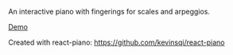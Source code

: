 An interactive piano with fingerings for scales and arpeggios.

[Demo](https://codesandbox.io/s/inter-piano-d5z9r)

Created with react-piano: https://github.com/kevinsqi/react-piano
